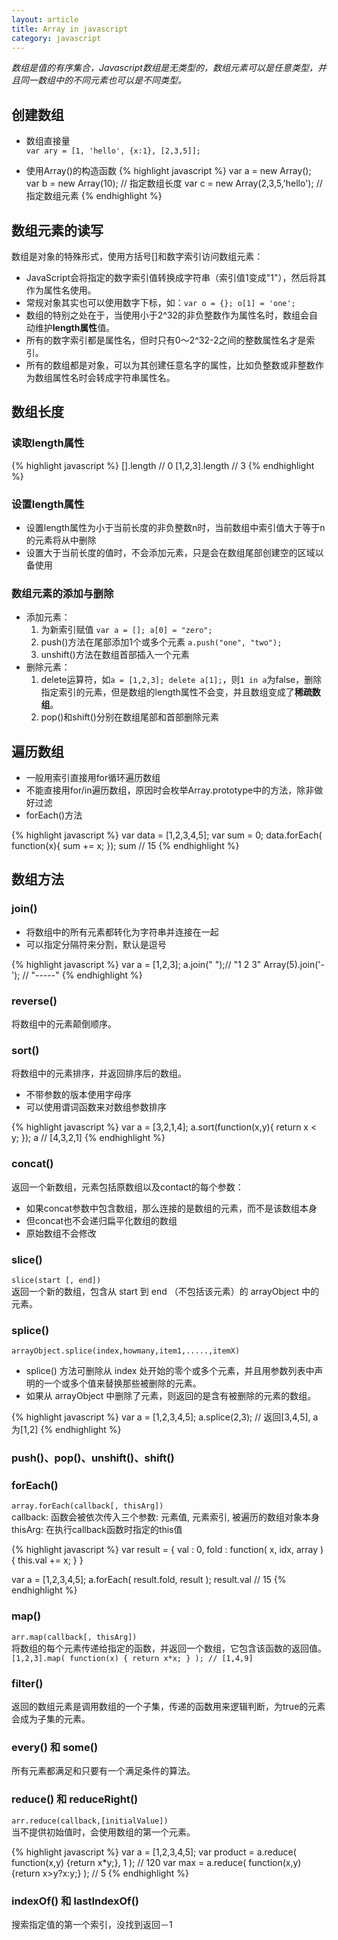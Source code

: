 ```yaml
---
layout: article
title: Array in javascript
category: javascript
---
```

*数组是值的有序集合，Javascript数组是无类型的，数组元素可以是任意类型，并且同一数组中的不同元素也可以是不同类型。*

## 创建数组

* 数组直接量  
`var ary = [1, 'hello', {x:1}, [2,3,5]];`

* 使用Array()的构造函数
{% highlight javascript %}
var a = new Array();
var b = new Array(10); // 指定数组长度
var c = new Array(2,3,5,'hello'); // 指定数组元素
{% endhighlight %}


## 数组元素的读写
数组是对象的特殊形式，使用方括号[]和数字索引访问数组元素：

* JavaScript会将指定的数字索引值转换成字符串（索引值1变成"1"），然后将其作为属性名使用。
* 常规对象其实也可以使用数字下标，如：`var o = {}; o[1] = 'one';`
* 数组的特别之处在于，当使用小于2^32的非负整数作为属性名时，数组会自动维护**length属性**值。
* 所有的数字索引都是属性名，但时只有0～2^32-2之间的整数属性名才是索引。
* 所有的数组都是对象，可以为其创建任意名字的属性，比如负整数或非整数作为数组属性名时会转成字符串属性名。

## 数组长度

### 读取length属性
{% highlight javascript %}
[].length // 0
[1,2,3].length // 3
{% endhighlight %}

### 设置length属性

* 设置length属性为小于当前长度的非负整数n时，当前数组中索引值大于等于n的元素将从中删除
* 设置大于当前长度的值时，不会添加元素，只是会在数组尾部创建空的区域以备使用


### 数组元素的添加与删除

* 添加元素：
    1. 为新索引赋值 `var a = []; a[0] = "zero";`
    2. push()方法在尾部添加1个或多个元素 `a.push("one", "two");`
    3. unshift()方法在数组首部插入一个元素
* 删除元素：
    1. delete运算符，如`a = [1,2,3]; delete a[1];`，则`1 in a`为false，删除指定索引的元素，但是数组的length属性不会变，并且数组变成了**稀疏数组**。
    2. pop()和shift()分别在数组尾部和首部删除元素


## 遍历数组

* 一般用索引直接用for循环遍历数组
* 不能直接用for/in遍历数组，原因时会枚举Array.prototype中的方法，除非做好过滤
* forEach()方法

{% highlight javascript %}
var data = [1,2,3,4,5];
var sum = 0;
data.forEach( function(x){
    sum += x;
});
sum // 15
{% endhighlight %}

## 数组方法

### join() 

* 将数组中的所有元素都转化为字符串并连接在一起
* 可以指定分隔符来分割，默认是逗号

{% highlight javascript %}
var a = [1,2,3];
a.join(" ");// "1 2 3"
Array(5).join('-'); // "-----"
{% endhighlight %}

### reverse()
将数组中的元素颠倒顺序。

### sort()
将数组中的元素排序，并返回排序后的数组。

* 不带参数的版本使用字母序
* 可以使用谓词函数来对数组参数排序

{% highlight javascript %}
var a = [3,2,1,4];
a.sort(function(x,y){
    return x < y;
});
a // [4,3,2,1]
{% endhighlight %}

### concat()
返回一个新数组，元素包括原数组以及contact的每个参数：

* 如果concat参数中包含数组，那么连接的是数组的元素，而不是该数组本身
* 但concat也不会递归扁平化数组的数组
* 原始数组不会修改

### slice()
`slice(start [, end])`  
返回一个新的数组，包含从 start 到 end （不包括该元素）的 arrayObject 中的元素。

### splice()
`arrayObject.splice(index,howmany,item1,.....,itemX)`

* splice() 方法可删除从 index 处开始的零个或多个元素，并且用参数列表中声明的一个或多个值来替换那些被删除的元素。
* 如果从 arrayObject 中删除了元素，则返回的是含有被删除的元素的数组。

{% highlight javascript %}
var a = [1,2,3,4,5];
a.splice(2,3); // 返回[3,4,5], a为[1,2]
{% endhighlight %}

### push()、pop()、unshift()、shift()

### forEach()
`array.forEach(callback[, thisArg])`  
callback: 函数会被依次传入三个参数: 元素值, 元素索引, 被遍历的数组对象本身  
thisArg: 在执行callback函数时指定的this值

{% highlight javascript %}
var result = {
    val : 0,
    fold : function( x, idx, array ){
        this.val += x;
    }
}

var a = [1,2,3,4,5];
a.forEach( result.fold, result );
result.val // 15
{% endhighlight %}

### map()
`arr.map(callback[, thisArg])`  
将数组的每个元素传递给指定的函数，并返回一个数组，它包含该函数的返回值。  
`[1,2,3].map( function(x) { return x*x; } ); // [1,4,9]`

### filter()
返回的数组元素是调用数组的一个子集，传递的函数用来逻辑判断，为true的元素会成为子集的元素。

### every() 和 some()
所有元素都满足和只要有一个满足条件的算法。

### reduce() 和 reduceRight()
`arr.reduce(callback,[initialValue])`  
当不提供初始值时，会使用数组的第一个元素。  

{% highlight javascript %}
var a = [1,2,3,4,5];
var product = a.reduce( function(x,y) {return x*y;}, 1 ); // 120
var max = a.reduce( function(x,y) {return x>y?x:y;} ); // 5
{% endhighlight %}

### indexOf() 和 lastIndexOf()
搜索指定值的第一个索引，没找到返回－1



